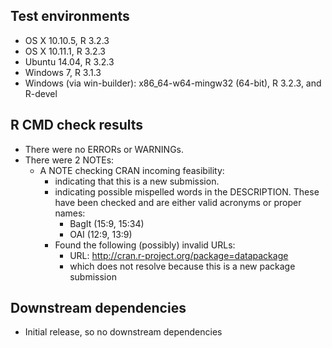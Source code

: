 ## Test environments

* OS X 10.10.5, R 3.2.3
* OS X 10.11.1, R 3.2.3
* Ubuntu 14.04, R 3.2.3
* Windows 7, R 3.1.3
* Windows (via win-builder): x86_64-w64-mingw32 (64-bit), R 3.2.3, and R-devel

## R CMD check results

* There were no ERRORs or WARNINGs.
* There were 2 NOTEs:
  - A NOTE checking CRAN incoming feasibility:
    - indicating that this is a new submission.
    - indicating possible mispelled words in the DESCRIPTION. These have been checked
      and are either valid acronyms or proper names:
      - BagIt (15:9, 15:34)
      - OAI (12:9, 13:9)
    - Found the following (possibly) invalid URLs:
        - URL: http://cran.r-project.org/package=datapackage
        - which does not resolve because this is a new package submission

## Downstream dependencies

* Initial release, so no downstream dependencies
